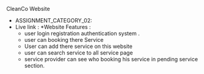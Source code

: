 CleanCo Website
- ASSIGNMENT_CATEGORY_02:
- Live link :
  *Website Features :
  - user login registration authentication system .
  - user can booking there Service
  - User can add there service on this website
  - user can search service to all service page
  - service provider can see who booking his service in pending service section.
